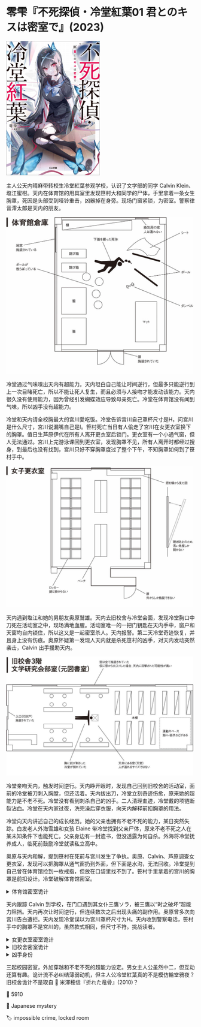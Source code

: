 # 零雫『不死探偵・冷堂紅葉01 君とのキスは密室で』(2023)

<img src=images/2023_cover.jpg width=250/>

主人公天内晴麻带转校生冷堂紅葉参观学校，认识了文学部的同学 Calvin Klein、塩江蜜柑。天内在体育馆的用具室里发现笹村大和同学的尸体，手里拿着一条女生胸罩，死因是头部受到哑铃重击，凶器掉在身旁。现场门窗紧锁，为密室。警察律音澪太郎是天内的朋友。

<img src=images/2023_gym.jpg width=500/>

冷堂通过气味嗅出天内有超能力。天内坦白自己能让时间逆行，但最多只能逆行到上一次目睹死亡，所以不能让死人复生，而且必须与人接吻才能发动该能力。天内很久没有使用能力，因为曾经引发蝴蝶效应导致母亲死亡。冷堂在体育馆没有闻到气味，所以凶手没有超能力。

冷堂和天内请全校胸最大的宮川愛吃饭。冷堂告诉宮川自己罩杯尺寸是H，问宮川是什么尺寸，宮川说漏嘴自己是I。笹村死亡当日有人偷走了宮川在女更衣室换下的胸罩。值日生芦原伊代在所有人离开更衣室后锁门。更衣室有一个小通气窗，但人无法通过。宮川上完游泳课回到更衣室，发现胸罩不见，所有人离开时都经过搜身，到最后也没有找到，宮川只好不穿胸罩度过了整个下午，不知胸罩如何到了笹村手中。

<img src=images/2023_change_room.jpg width=500/>

天内遇到塩江和她的男朋友奥原鷲雄。天内去旧校舍与冷堂会面，发现冷堂胸口中刀死在活动室之中，现场满地血腥。活动室唯一的一把门钥匙在天内手中，窗户和天窗均自内锁住，所以这又是一起密室杀人。天内报警。第二天冷堂奇迹恢复，并且身上没有伤痕。奥原怀疑第一发现人天内就是杀死笹村的凶手，对天内发动突然袭击，Calvin 出手援助天内。

<img src=images/2023_library.jpg width=500/>

冷堂亲吻天内，触发时间逆行。天内睁开眼时，发现自己回到旧校舍的活动室，面前的冷堂被刀刺入胸膛，但还活着。天内拔出刀，冷堂立刻奇迹伤愈，原来她的超能力是不老不死。冷堂没有看到刺杀自己的凶手。二人清理血迹，冷堂戴的项链断裂沾血。冷堂在天内家过夜，洗完澡后穿衣服，向天内解释前扣胸罩的用法。

冷堂向天内讲述自己的成长经历。她的父亲也拥有不老不死的能力，某日突然失踪。白发老人外海雪雄和女孩 Elaine 带冷堂找到父亲尸体，原来不老不死之人在某未知条件下也能死亡。父亲身边有一封遗书，但没透露为何自杀。外海将冷堂抚养成人，临死前鼓励冷堂就读私立高中。

奥原与天内和解，提到笹村在死前与宮川发生了争执。奥原、Calvin、芦原调查女更衣室，发现可以把胸罩从通气窗扔到外面，但下面是水沟，无法回收。冷堂提到自己曾在体育馆捡到一枚戒指，但放在口袋里找不到了。笹村手里拿着的宮川的胸罩是前扣设计。冷堂破解体育馆密室。

<details><summary>体育馆密室诡计</summary>
凶手把胸罩弯成环状，穿在两米高的支柱上，顶部放了一个哑铃，用防尘罩盖住。笹村应约从地窗进入体育馆，看到支柱上的胸罩，便举起支柱试图取下胸罩，被掉下的哑铃砸死。地窗是笹村进入体育馆后自己锁上。
</details>

天内跟踪 Calvin 到学校，在门口遇到其女仆三鷹ソラ，被三鷹以“时之破坏”超能力阻挡。天内再次让时间逆行，但连续数次之后出现头痛的副作用。奥原曾多次向宮川告白遭拒。天内发现冷堂误以为宮川罩杯尺寸为H。天内收到警察电话，笹村手中的胸罩不是宮川的，虽然款式相同，但尺寸不符。挑战读者。

<details><summary>女更衣室密室诡计</summary>
凶手把宮川的胸罩包上重物扔出更衣室通气窗，沉入外面水沟，另外买了一条同款胸罩制造体育馆密室。宮川罩杯在最近一个月长大到I，但凶手不知情，买了H罩杯。
</details>

<details><summary>旧校舍密室诡计</summary>
凶手将冷堂打晕，身体大卸八块，通过天窗投入活动室，并丢下一把刀正好插入冷堂的心脏。凶手给冷堂的头颈绕上项链，穿过天窗上的金属环，在松开冷堂长发的一瞬间关窗，人头拉动项链将天窗拉环自内锁上，项链承受不住人头重量而断裂，与人头一起落在地上。凶手离开后，冷堂的不老不死能力使其身体各部分恢复原状，重新连接在一起。
</details>

<details><summary>凶手身份</summary>
凶手是塩江蜜柑，她最后一个离开更衣室，有机会将宮川的胸罩扔到窗外。她从笹村处得知奥原向宮川告白未果，所以杀死笹村嫁祸宮川。
</details>

三起校园密室，外加穿越和不老不死的超能力设定。男女主人公虽然中二，但互动还算有趣。诡计流不必纠结薄弱动机，但主人公冷堂紅葉真的不是模仿輪堂鴉夜？旧校舍诡计不是取自 📖 米澤穂信『折れた竜骨』(2010)？

:link: 5910

:file_folder: Japanese mystery

:label: impossible crime, locked room
